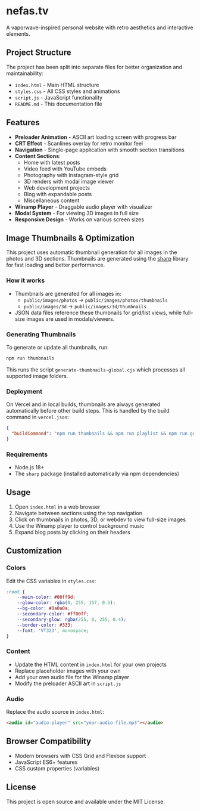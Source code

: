 # nefas.tv

A vaporwave-inspired personal website with retro aesthetics and interactive elements.

## Project Structure

The project has been split into separate files for better organization and maintainability:

- `index.html` - Main HTML structure
- `styles.css` - All CSS styles and animations
- `script.js` - JavaScript functionality
- `README.md` - This documentation file

## Features

- **Preloader Animation** - ASCII art loading screen with progress bar
- **CRT Effect** - Scanlines overlay for retro monitor feel
- **Navigation** - Single-page application with smooth section transitions
- **Content Sections**:
  - Home with latest posts
  - Video feed with YouTube embeds
  - Photography with Instagram-style grid
  - 3D renders with modal image viewer
  - Web development projects
  - Blog with expandable posts
  - Miscellaneous content
- **Winamp Player** - Draggable audio player with visualizer
- **Modal System** - For viewing 3D images in full size
- **Responsive Design** - Works on various screen sizes


## Image Thumbnails & Optimization

This project uses automatic thumbnail generation for all images in the photos and 3D sections. Thumbnails are generated using the [sharp](https://www.npmjs.com/package/sharp) library for fast loading and better performance.

### How it works
- Thumbnails are generated for all images in:
  - `public/images/photos` → `public/images/photos/thumbnails`
  - `public/images/3d` → `public/images/3d/thumbnails`
- JSON data files reference these thumbnails for grid/list views, while full-size images are used in modals/viewers.

### Generating Thumbnails

To generate or update all thumbnails, run:

```sh
npm run thumbnails
```

This runs the script `generate-thumbnails-global.cjs` which processes all supported image folders.

### Deployment

On Vercel and in local builds, thumbnails are always generated automatically before other build steps. This is handled by the build command in `vercel.json`:

```json
{
  "buildCommand": "npm run thumbnails && npm run playlist && npm run generate"
}
```

### Requirements

- Node.js 18+
- The `sharp` package (installed automatically via npm dependencies)

## Usage

1. Open `index.html` in a web browser
2. Navigate between sections using the top navigation
3. Click on thumbnails in photos, 3D, or webdev to view full-size images
4. Use the Winamp player to control background music
5. Expand blog posts by clicking on their headers

## Customization

### Colors
Edit the CSS variables in `styles.css`:
```css
:root {
    --main-color: #00ff9d;
    --glow-color: rgba(0, 255, 157, 0.5);
    --bg-color: #0a0a0a;
    --secondary-color: #ff00ff;
    --secondary-glow: rgba(255, 0, 255, 0.4);
    --border-color: #333;
    --font: 'VT323', monospace;
}
```

### Content
- Update the HTML content in `index.html` for your own projects
- Replace placeholder images with your own
- Add your own audio file for the Winamp player
- Modify the preloader ASCII art in `script.js`

### Audio
Replace the audio source in `index.html`:
```html
<audio id="audio-player" src="your-audio-file.mp3"></audio>
```

## Browser Compatibility

- Modern browsers with CSS Grid and Flexbox support
- JavaScript ES6+ features
- CSS custom properties (variables)

## License

This project is open source and available under the MIT License. 